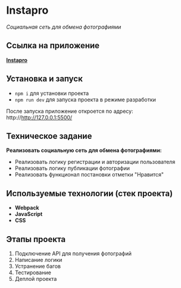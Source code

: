 # Instapro

_Социальная сеть для обмена фотографиями_

## Ссылка на приложение

[**Instapro**](https://instapro-rho.vercel.app/)

## Установка и запуск

- `npm i` для установки проекта
- `npm run dev` для запуска проекта в режиме разработки

После запуска приложение откроется по адресу: http://http://127.0.0.1:5500/

## Техническое задание

**Реализовать социальную сеть для обмена фотографиями:**

- Реализовать логику регистрации и авторизации пользователя
- Реализовать логику публикации фотографии
- Реализовать функционал постановки отметки "Нравится"

## Используемые технологии (стек проекта)

- **Webpack**
- **JavaScript**
- **CSS**

## Этапы проекта

1. Подключение API для получения фотографий
2. Написание логики
3. Устранение багов
4. Тестирование
5. Деплой проекта
